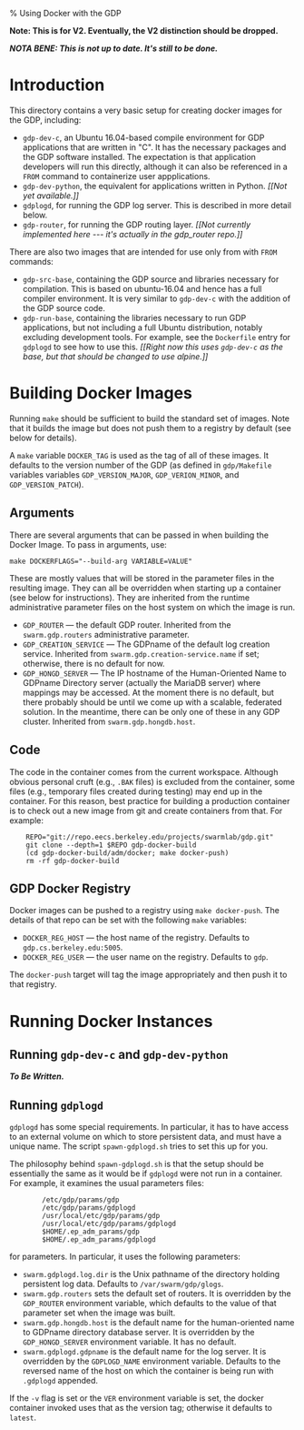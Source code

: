 % Using Docker with the GDP

**Note: This is for V2. Eventually, the V2 distinction should be dropped.**

***NOTA BENE: This is not up to date.  It's still to be done.***

# Introduction

This directory contains a very basic setup for creating docker images
for the GDP, including:

- `gdp-dev-c`, an Ubuntu 16.04-based compile environment for GDP
  applications that are written in "C".  It has the necessary packages
  and the GDP software installed.  The expectation is that application
  developers will run this directly, although it can also be
  referenced in a `FROM` command to containerize user appplications.
- `gdp-dev-python`, the equivalent for applications written in Python.
  *[[Not yet available.]]*
- `gdplogd`, for running the GDP log server.  This is described
  in more detail below.
- `gdp-router`, for running the GDP routing layer.  *[[Not currently
  implemented here --- it's actually in the gdp_router repo.]]*

There are also two images that are intended for use only from with
`FROM` commands:

- `gdp-src-base`, containing the GDP source and libraries necessary
  for compilation.  This is based on ubuntu-16.04 and hence has a
  full compiler environment.  It is very similar to `gdp-dev-c` with
  the addition of the GDP source code.
- `gdp-run-base`, containing the libraries necessary to run GDP
  applications, but not including a full Ubuntu distribution, notably
  excluding development tools.  For example, see the `Dockerfile`
  entry for `gdplogd` to see how to use this.
  _[[Right now this uses `gdp-dev-c` as the base, but that should be
  changed to use alpine.]]_


# Building Docker Images

Running `make` should be sufficient to build the standard set of
images.  Note that it builds the image but does not push them to
a registry by default (see below for details).

A `make` variable `DOCKER_TAG` is used as the tag of all of these
images.  It defaults to the version number of the GDP (as defined
in `gdp/Makefile` variables variables `GDP_VERSION_MAJOR`,
`GDP_VERION_MINOR`, and `GDP_VERSION_PATCH`).

## Arguments

There are several arguments that can be passed in when building
the Docker Image.  To pass in arguments, use:

	make DOCKERFLAGS="--build-arg VARIABLE=VALUE"

These are mostly values that will be stored in the parameter
files in the resulting image.  They can all be overridden when
starting up a container (see below for instructions).  They
are inherited from the runtime administrative parameter files
on the host system on which the image is run.

* `GDP_ROUTER` — the default GDP router.  Inherited from the
  `swarm.gdp.routers` administrative parameter.
* `GDP_CREATION_SERVICE` — The GDPname of the default log creation
  service.  Inherited from `swarm.gdp.creation-service.name` if set;
  otherwise, there is no default for now.
* `GDP_HONGD_SERVER` — The IP hostname of the Human-Oriented Name
  to GDPname Directory server (actually the MariaDB server) where
  mappings may be accessed.  At the moment there is no default,
  but there probably should be until we come up with a scalable,
  federated solution.  In the meantime, there can be only one of
  these in any GDP cluster.  Inherited from `swarm.gdp.hongdb.host`.

## Code

The code in the container comes from the current workspace.  Although
obvious personal cruft (e.g., `.BAK` files) is excluded from the
container, some files (e.g., temporary files created during testing)
may end up in the container.  For this reason, best practice for
building a production container is to check out a new image from
git and create containers from that.  For example:

~~~
    REPO="git://repo.eecs.berkeley.edu/projects/swarmlab/gdp.git"
    git clone --depth=1 $REPO gdp-docker-build
    (cd gdp-docker-build/adm/docker; make docker-push)
    rm -rf gdp-docker-build
~~~

## GDP Docker Registry

Docker images can be pushed to a registry using `make docker-push`.
The details of that repo can be set with the following `make` variables:

* `DOCKER_REG_HOST` — the host name of the registry.  Defaults to
  `gdp.cs.berkeley.edu:5005`.
* `DOCKER_REG_USER` — the user name on the registry.  Defaults to
  `gdp`.

The `docker-push` target will tag the image appropriately and then
push it to that registry.


# Running Docker Instances

## Running `gdp-dev-c` and `gdp-dev-python`

***To Be Written.***

## Running `gdplogd`

`gdplogd` has some special requirements.  In particular, it has to
have access to an external volume on which to store persistent data,
and must have a unique name.  The script `spawn-gdplogd.sh` tries
to set this up for you.

The philosophy behind `spawn-gdplogd.sh` is that the setup should
be essentially the same as it would be if `gdplogd` were not run in
a container.  For example, it examines the usual parameters files:

```
        /etc/gdp/params/gdp
        /etc/gdp/params/gdplogd
        /usr/local/etc/gdp/params/gdp
        /usr/local/etc/gdp/params/gdplogd
        $HOME/.ep_adm_params/gdp
        $HOME/.ep_adm_params/gdplogd
```

for parameters.  In particular, it uses the following parameters:

* `swarm.gdplogd.log.dir` is the Unix pathname of the directory
  holding persistent log data.  Defaults to `/var/swarm/gdp/glogs`.
* `swarm.gdp.routers` sets the default set of routers.  It is
  overridden by the `GDP_ROUTER` environment variable, which
  defaults to the value of that parameter set when the image
  was built.
* `swarm.gdp.hongdb.host` is the default name for the human-oriented
  name to GDPname directory database server.  It is overridden by
  the `GDP_HONGD_SERVER` environment variable.  It has no default.
* `swarm.gdplogd.gdpname` is the default name for the log server.
  It is overridden by the `GDPLOGD_NAME` environment variable.
  Defaults to the reversed name of the host on which the container
  is being run with `.gdplogd` appended.

If the `-v` flag is set or the `VER` environment variable is set,
the docker container invoked uses that as the version tag; otherwise
it defaults to `latest`.
